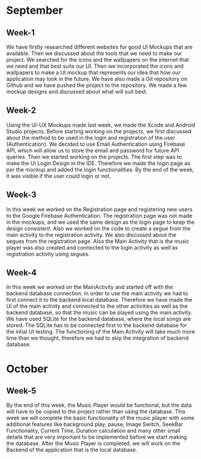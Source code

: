 # September

## Week-1

We have firstly researched different websites for good UI Mockups that are available. Then we discussed about the tools that we need to make our project. We searched for the icons and the wallpapers on the internet that we need and that best suits our UI. Then we incorporated the icons and wallpapers to make a UI mockup that represents our idea that how our application may look in the future. We have also made a Git repository on Github and we have pushed the project to the repository. We made a few mockup designs and discussed about what will suit best.

## Week-2

Using the UI-UX Mockups made last week, we made the Xcode and Android Studio projects. Before starting working on the projects, we first discussed about the method to be used in the login and registration of the user (Authentication). We decided to use Email Authentication using Firebase API, which will allow us to store the email and password for future API queries. Then we started working on the projects. The first step was to make the UI Login Design in the IDE. Therefore we made the login page as per the mockup and added the login functionalities. By the end of the week, it was visible if the user could login or not.

## Week-3

In this week we worked on the Registration page and registering new users to the Google Firebase Authentication. The registration page was not made in the mockups, and we used the same design as the login page to keep the design consistent. Also we worked on the code to create a segue from the main activity to the registration activity. We also discussed about the segues from the registration page. Also the Main Activity that is the music player was also created and connected to the login activity as well as registration activity using segues.

## Week-4

In this week we worked on the MainActivity and started off with the backend database connection. In order to use the main activity we had to first connect it to the backend local database. Therefore we have made the UI of the main activity and connected to the other activities as well as the backend database, so that the music can be played using the main activity. We have used SQLite for the backend database, where the local songs are stored. The SQLite has to be connected first to the backend database for the intial UI testing. The functioning of the Main Activity will take much more time than we thought, therefore we had to skip the integration of backend database.

# October

## Week-5

By the end of this week, the Music Player would be functional, but the data will have to be copied to the project rather than using the database. This week we will complete the basic functionality of the music player with some additional features like background play, pause, Image Switch, SeekBar Functionality, Current Time, Duration calculation and many other small details that are very important to be implemented before we start making the database. After the Music Player is completed, we will work on the Backend of the application that is the local database.
